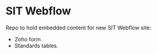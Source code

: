 # SIT Webflow
Repo to hold embedded content for new SIT Webflow site:
- Zoho form
- Standards tables.
